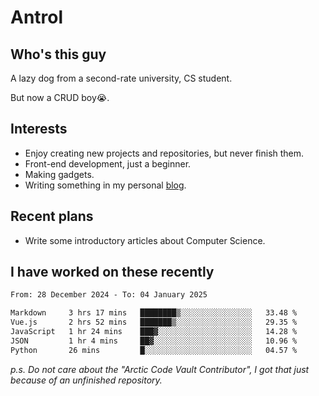 # Antrol

## Who's this guy

A lazy dog from a second-rate university, CS student.

But now a CRUD boy😭.

## Interests

* Enjoy creating new projects and repositories, but never finish them.
* Front-end development, just a beginner.
* Making gadgets.
* Writing something in my personal [blog](https://blog.antrol.xyz/).

## Recent plans

* Write some introductory articles about Computer Science.

<!--
* Try to develop a website for [Anime4KCPP](https://github.com/TianZerL/Anime4KCPP).
* Develop a Markdown renderer which user can customize its css, of course it is GUI-based.~~(If I could finish  it before getting bored)~~
* Work with my [teammates](https://github.com/SWJTU-Lazy-Dogs).
* Find something interests me, as a hobby after finishing my ~~boring~~ homework.
-->

## I have worked on these recently

<!--START_SECTION:waka-->

```txt
From: 28 December 2024 - To: 04 January 2025

Markdown     3 hrs 17 mins   ████████▒░░░░░░░░░░░░░░░░   33.48 %
Vue.js       2 hrs 52 mins   ███████▒░░░░░░░░░░░░░░░░░   29.35 %
JavaScript   1 hr 24 mins    ███▓░░░░░░░░░░░░░░░░░░░░░   14.28 %
JSON         1 hr 4 mins     ██▓░░░░░░░░░░░░░░░░░░░░░░   10.96 %
Python       26 mins         █░░░░░░░░░░░░░░░░░░░░░░░░   04.57 %
```

<!--END_SECTION:waka-->

*p.s.  Do not care about the "Arctic Code Vault Contributor", I got that just because of an unfinished repository.*

<!--
**qzmlgfj/qzmlgfj** is a ✨ _special_ ✨ repository because its `README.md` (this file) appears on your GitHub profile.

Here are some ideas to get you started:

- 🔭 I’m currently working on ...
- 🌱 I’m currently learning ...
- 👯 I’m looking to collaborate on ...
- 🤔 I’m looking for help with ...
- 💬 Ask me about ...
- 📫 How to reach me: ...
- 😄 Pronouns: ...
- ⚡ Fun fact: ...
-->
